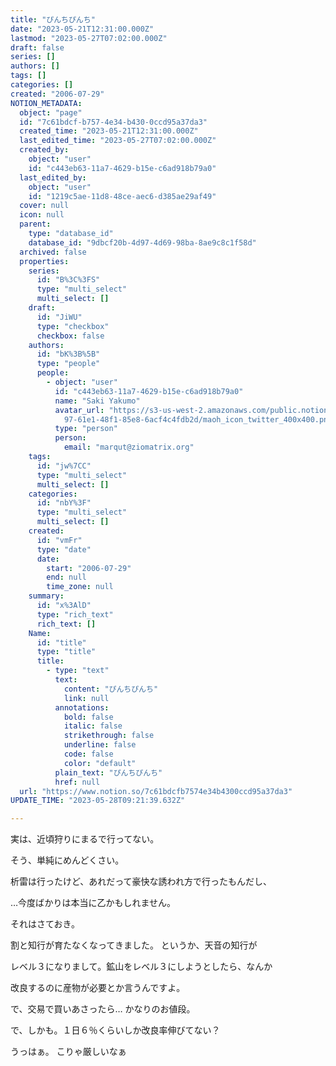 ```yaml
---
title: "ぴんちぴんち"
date: "2023-05-21T12:31:00.000Z"
lastmod: "2023-05-27T07:02:00.000Z"
draft: false
series: []
authors: []
tags: []
categories: []
created: "2006-07-29"
NOTION_METADATA:
  object: "page"
  id: "7c61bdcf-b757-4e34-b430-0ccd95a37da3"
  created_time: "2023-05-21T12:31:00.000Z"
  last_edited_time: "2023-05-27T07:02:00.000Z"
  created_by:
    object: "user"
    id: "c443eb63-11a7-4629-b15e-c6ad918b79a0"
  last_edited_by:
    object: "user"
    id: "1219c5ae-11d8-48ce-aec6-d385ae29af49"
  cover: null
  icon: null
  parent:
    type: "database_id"
    database_id: "9dbcf20b-4d97-4d69-98ba-8ae9c8c1f58d"
  archived: false
  properties:
    series:
      id: "B%3C%3FS"
      type: "multi_select"
      multi_select: []
    draft:
      id: "JiWU"
      type: "checkbox"
      checkbox: false
    authors:
      id: "bK%3B%5B"
      type: "people"
      people:
        - object: "user"
          id: "c443eb63-11a7-4629-b15e-c6ad918b79a0"
          name: "Saki Yakumo"
          avatar_url: "https://s3-us-west-2.amazonaws.com/public.notion-static.com/3ad1c4\
            97-61e1-48f1-85e8-6acf4c4fdb2d/maoh_icon_twitter_400x400.png"
          type: "person"
          person:
            email: "marqut@ziomatrix.org"
    tags:
      id: "jw%7CC"
      type: "multi_select"
      multi_select: []
    categories:
      id: "nbY%3F"
      type: "multi_select"
      multi_select: []
    created:
      id: "vmFr"
      type: "date"
      date:
        start: "2006-07-29"
        end: null
        time_zone: null
    summary:
      id: "x%3AlD"
      type: "rich_text"
      rich_text: []
    Name:
      id: "title"
      type: "title"
      title:
        - type: "text"
          text:
            content: "ぴんちぴんち"
            link: null
          annotations:
            bold: false
            italic: false
            strikethrough: false
            underline: false
            code: false
            color: "default"
          plain_text: "ぴんちぴんち"
          href: null
  url: "https://www.notion.so/7c61bdcfb7574e34b4300ccd95a37da3"
UPDATE_TIME: "2023-05-28T09:21:39.632Z"

---
```

<link rel="stylesheet" href="https://cdn.jsdelivr.net/npm/katex@0.16.2/dist/katex.min.css" integrity="sha384-bYdxxUwYipFNohQlHt0bjN/LCpueqWz13HufFEV1SUatKs1cm4L6fFgCi1jT643X" crossorigin="anonymous">


実は、近頃狩りにまるで行ってない。


そう、単純にめんどくさい。


析雷は行ったけど、あれだって豪快な誘われ方で行ったもんだし、


…今度ばかりは本当に乙かもしれません。


それはさておき。


割と知行が育たなくなってきました。 というか、天音の知行が


レベル３になりまして。鉱山をレベル３にしようとしたら、なんか


改良するのに産物が必要とか言うんですよ。


で、交易で買いあさったら… かなりのお値段。


で、しかも。１日６％くらいしか改良率伸びてない？


うっはぁ。 こりゃ厳しいなぁ

